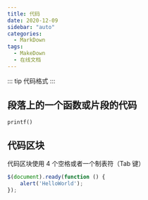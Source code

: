 ```yaml
---
title: 代码
date: 2020-12-09
sidebar: "auto"
categories:
  - MarkDown
tags:
  - MakeDown
  - 在线文档
---
```


::: tip
代码格式
:::

## 段落上的一个函数或片段的代码
`printf()`
## 代码区块
代码区块使用 4 个空格或者一个制表符（Tab 键）    
```js
$(document).ready(function () {
    alert('HelloWorld');
});
```

